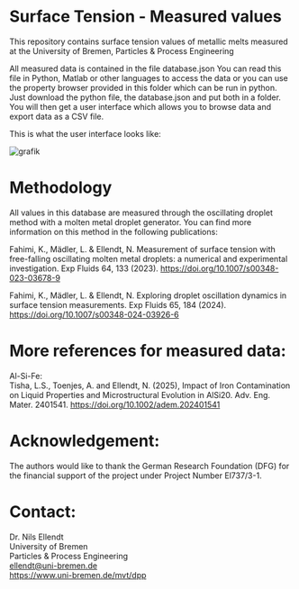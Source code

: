 # Surface Tension - Measured values
This repository contains surface tension values of metallic melts measured at the University of Bremen, Particles & Process Engineering

All measured data is contained in the file database.json
You can read this file in Python, Matlab or other languages to access the data or you can use the property browser provided in this folder which can be run in python. Just download the python file, the database.json and put both in a folder. You will then get a user interface which allows you to browse data and export data as a CSV file.

This is what the user interface looks like:

![grafik](https://github.com/user-attachments/assets/00f41b43-6acf-4542-9d1c-61d3a033fa7e)

# Methodology
All values in this database are measured through the oscillating droplet method with a molten metal droplet generator. You can find more information on this method in the following publications:

Fahimi, K., Mädler, L. & Ellendt, N. Measurement of surface tension with free-falling oscillating molten metal droplets: a numerical and experimental investigation. Exp Fluids 64, 133 (2023). https://doi.org/10.1007/s00348-023-03678-9

Fahimi, K., Mädler, L. & Ellendt, N. Exploring droplet oscillation dynamics in surface tension measurements. Exp Fluids 65, 184 (2024). https://doi.org/10.1007/s00348-024-03926-6

# More references for measured data:
Al-Si-Fe:<br>
Tisha, L.S., Toenjes, A. and Ellendt, N. (2025), Impact of Iron Contamination on Liquid Properties and Microstructural Evolution in AlSi20. Adv. Eng. Mater. 2401541. https://doi.org/10.1002/adem.202401541

# Acknowledgement:
The authors would like to thank the German Research Foundation (DFG) for the financial support of the project under Project Number El737/3-1. 

# Contact:
Dr. Nils Ellendt <br>
University of Bremen<br>
Particles & Process Engineering<br>
ellendt@uni-bremen.de<br>
https://www.uni-bremen.de/mvt/dpp<br>

